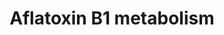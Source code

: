 ---
annotations:
- type: Disease Ontology
  value: cancer
- type: Pathway Ontology
  value: cellular detoxification pathway
- type: Pathway Ontology
  value: aflatoxin metabolic pathway
authors:
- Pieter Giesbertz
- AlexanderPico
- MaintBot
- Thomas
- MartijnVanIersel
- Christine Chichester
- Mkutmon
- DeSl
- Egonw
- Khanspers
description: '''''''Aflatoxins'''''' are naturally occurring [[wikipedia:mycotoxin|mycotoxin]]s
  that are produced by many species of ''''[[wikipedia:Aspergillus|Aspergillus]]'''',
  a [[wikipedia:fungus|fungus]], most notably ''''[[wikipedia:Aspergillus flavus|Aspergillus
  flavus]]'''' and ''''[[wikipedia:Aspergillus parasiticus|Aspergillus parasiticus]]''''.
  After entering the body, aflatoxins are metabolized by the liver to a reactive intermediate,
  aflatoxin M<sub>1</sub>, an [[wikipedia:epoxide|epoxide]]. Aflatoxin B1 is considered
  the most toxic and is produced by both Aspergillus flavus and Aspergillus parasiticus.  Source:
  [[wikipedia:Aflatoxin|Wikipedia]]  Proteins on this pathway have targeted assays
  available via the [https://assays.cancer.gov/available_assays?wp_id=WP699 CPTAC
  Assay Portal]'
last-edited: 2019-09-17
organisms:
- Homo sapiens
redirect_from:
- /index.php/Pathway:WP699
- /instance/WP699
schema-jsonld:
- '@context': https://schema.org/
  '@id': https://wikipathways.github.io/pathways/WP699.html
  '@type': Dataset
  creator:
    '@type': Organization
    name: WikiPathways
  description: '''''''Aflatoxins'''''' are naturally occurring [[wikipedia:mycotoxin|mycotoxin]]s
    that are produced by many species of ''''[[wikipedia:Aspergillus|Aspergillus]]'''',
    a [[wikipedia:fungus|fungus]], most notably ''''[[wikipedia:Aspergillus flavus|Aspergillus
    flavus]]'''' and ''''[[wikipedia:Aspergillus parasiticus|Aspergillus parasiticus]]''''.
    After entering the body, aflatoxins are metabolized by the liver to a reactive
    intermediate, aflatoxin M<sub>1</sub>, an [[wikipedia:epoxide|epoxide]]. Aflatoxin
    B1 is considered the most toxic and is produced by both Aspergillus flavus and
    Aspergillus parasiticus.  Source: [[wikipedia:Aflatoxin|Wikipedia]]  Proteins
    on this pathway have targeted assays available via the [https://assays.cancer.gov/available_assays?wp_id=WP699
    CPTAC Assay Portal]'
  keywords:
  - GSTM1
  - Aflatoxin B1 dialdehyde
  - Aflatoxin M1
  - Aflatoxin B1 C8-monoalcohol
  - CYP1A2
  - Aflatoxin B1 exo-8,9-epoxide-GSH
  - AKR7A3
  - Aflatoxin B1 C6-monoalcohol
  - CYP2A13
  - aflatoxin B1
  - Aflatoxin-endo-B1-8,9-epoxide
  - Aflatoxin B1 exo-8,9-epoxide
  - EPHX1
  - Aflatoxin B1 C6-monoaldehyde
  - Aflatoxin Q1
  - Aflatoxin M1 epoxide
  - AKR7A2
  - Aflatoxin B1 8,9-dihydrodiol
  - Aflatoxin B1-6,8-dialcohol
  - CYP3A4
  - GSTT1
  - Aflatoxin B1 C8-monoaldehyde
  license: CC0
  name: Aflatoxin B1 metabolism
seo: CreativeWork
title: Aflatoxin B1 metabolism
wpid: WP699
---